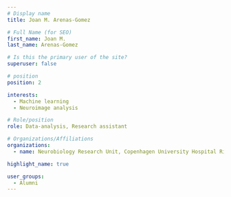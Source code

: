 ```yaml
---
# Display name
title: Joan M. Arenas-Gomez

# Full Name (for SEO)
first_name: Joan M.
last_name: Arenas-Gomez

# Is this the primary user of the site?
superuser: false

# position
position: 2

interests:
  - Machine learning
  - Neuroimage analysis

# Role/position
role: Data-analysis, Research assistant

# Organizations/Affiliations
organizations:
  - name: Neurobiology Research Unit, Copenhagen University Hospital Rigshospitalet

highlight_name: true

user_groups:
  - Alumni
---
```

